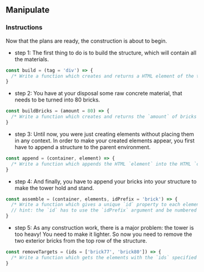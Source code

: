 ## Manipulate

### Instructions

Now that the plans are ready, the construction is about to begin.

- step 1: The first thing to do is to build the structure, which will contain all the materials.

```js
const build = (tag = 'div') => {
  /* Write a function which creates and returns a HTML element of the type passed as 1st argument */
}
```

- step 2: You have at your disposal some raw concrete material, that needs to be turned into 80 bricks.

```js
const buildBricks = (amount = 80) => {
  /* Write a function which creates and returns the `amount` of bricks passed as argument - each brick has to be a `div` and have the className 'brick' */
}
```

- step 3: Until now, you were just creating elements without placing them in any context. In order to make your created elements appear, you first have to append a structure to the parent environment.

```js
const append = (container, element) => {
  /* Write a function which appends the HTML `element` into the HTML `container` passed as arguments */
}
```

- step 4: And finally, you have to append your bricks into your structure to make the tower hold and stand.

```js
const assemble = (container, elements, idPrefix = 'brick') => {
  /* Write a function which gives a unique `id` property to each elements of the `elements` argument - which is an array -  and appends it into the `container` */
  // hint: the `id` has to use the `idPrefix` argument and be numbered between 1 and 80, for example: `brick44`
}
```

- step 5: As any construction work, there is a major problem: the tower is too heavy! You need to make it lighter. So now you need to remove the two exterior bricks from the top row of the structure.

```js
const removeTargets = (ids = ['brick77', 'brick80']) => {
  /* Write a function which gets the elements with the `ids` specified in argument, and remove them.  */
}
```
